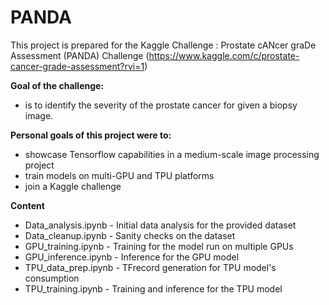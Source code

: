 # PANDA
This project is prepared for the Kaggle Challenge : Prostate cANcer graDe Assessment (PANDA) Challenge (https://www.kaggle.com/c/prostate-cancer-grade-assessment?rvi=1)

**Goal of the challenge:**
* is to identify the severity of the prostate cancer for given a biopsy image.

**Personal goals of this project were to:**

* showcase Tensorflow capabilities in a medium-scale image processing project
* train models on multi-GPU and TPU platforms
* join a Kaggle challenge

**Content**

* Data_analysis.ipynb - Initial data analysis for the provided dataset
* Data_cleanup.ipynb  - Sanity checks on the dataset
* GPU_training.ipynb  - Training for the model run on multiple GPUs
* GPU_inference.ipynb - Inference for the GPU model
* TPU_data_prep.ipynb - TFrecord generation for TPU model's consumption
* TPU_training.ipynb  - Training and inference for the TPU model

